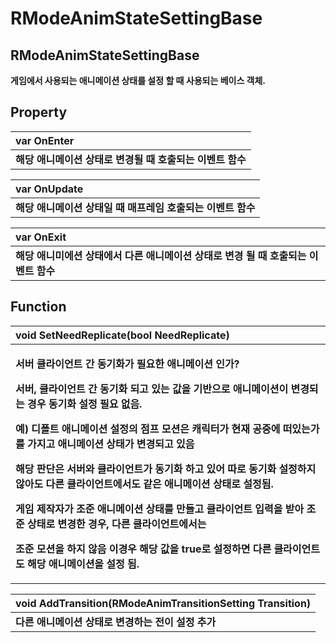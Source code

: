 # RModeAnimStateSettingBase

## **RModeAnimStateSettingBase**

**게임에서 사용되는 애니메이션 상태를 설정 할 때 사용되는 베이스 객체.**

## **Property**

| **var OnEnter** |
| :--- |
| **해당 애니메이션 상태로 변경될 때 호출되는 이벤트 함수** |

| **var OnUpdate** |
| :--- |
| **해당 애니메이션 상태일 때 매프레임 호출되는 이벤트 함수** |

| **var OnExit** |
| :--- |
| **해당 애니미에션 상태에서 다른 애니메이션 상태로 변경 될 때 호출되는 이벤트 함수** |


## **Function**
 
<table>
  <thead>
    <tr>
        <th style="text-align:left">void SetNeedReplicate(bool NeedReplicate)</th>
    </tr> 
  </thead>
  <tbody>
    <tr>
        <td style="text-align:left">
          <p><b>&#xC11C;&#xBC84; &#xD074;&#xB77C;&#xC774;&#xC5B8;&#xD2B8; &#xAC04; &#xB3D9;&#xAE30;&#xD654;&#xAC00; &#xD544;&#xC694;&#xD55C; &#xC560;&#xB2C8;&#xBA54;&#xC774;&#xC158; &#xC778;&#xAC00;?</b>
          </p>
          <p><b>&#xC11C;&#xBC84;, &#xD074;&#xB77C;&#xC774;&#xC5B8;&#xD2B8; &#xAC04; &#xB3D9;&#xAE30;&#xD654; &#xB418;&#xACE0; &#xC788;&#xB294; &#xAC12;&#xC744; &#xAE30;&#xBC18;&#xC73C;&#xB85C; &#xC560;&#xB2C8;&#xBA54;&#xC774;&#xC158;&#xC774; &#xBCC0;&#xACBD;&#xB418;&#xB294; &#xACBD;&#xC6B0; &#xB3D9;&#xAE30;&#xD654; &#xC124;&#xC815; &#xD544;&#xC694; &#xC5C6;&#xC74C;.</b>
          </p>
          <p><b>&#xC608;) &#xB514;&#xD3F4;&#xD2B8; &#xC560;&#xB2C8;&#xBA54;&#xC774;&#xC158; &#xC124;&#xC815;&#xC758; &#xC810;&#xD504; &#xBAA8;&#xC158;&#xC740; &#xCE90;&#xB9AD;&#xD130;&#xAC00; &#xD604;&#xC7AC; &#xACF5;&#xC911;&#xC5D0; &#xB5A0;&#xC788;&#xB294;&#xAC00;&#xB97C; &#xAC00;&#xC9C0;&#xACE0; &#xC560;&#xB2C8;&#xBA54;&#xC774;&#xC158; &#xC0C1;&#xD0DC;&#xAC00; &#xBCC0;&#xACBD;&#xB418;&#xACE0; &#xC788;&#xC74C;</b>
          </p>
          <p><b>&#xD574;&#xB2F9; &#xD310;&#xB2E8;&#xC740; &#xC11C;&#xBC84;&#xC640; &#xD074;&#xB77C;&#xC774;&#xC5B8;&#xD2B8;&#xAC00; &#xB3D9;&#xAE30;&#xD654; &#xD558;&#xACE0; &#xC788;&#xC5B4; &#xB530;&#xB85C; &#xB3D9;&#xAE30;&#xD654; &#xC124;&#xC815;&#xD558;&#xC9C0; &#xC54A;&#xC544;&#xB3C4; &#xB2E4;&#xB978; &#xD074;&#xB77C;&#xC774;&#xC5B8;&#xD2B8;&#xC5D0;&#xC11C;&#xB3C4; &#xAC19;&#xC740; &#xC560;&#xB2C8;&#xBA54;&#xC774;&#xC158; &#xC0C1;&#xD0DC;&#xB85C; &#xC124;&#xC815;&#xB428;.</b>
          </p>
          <p><b>&#xAC8C;&#xC784; &#xC81C;&#xC791;&#xC790;&#xAC00; &#xC870;&#xC900; &#xC560;&#xB2C8;&#xBA54;&#xC774;&#xC158; &#xC0C1;&#xD0DC;&#xB97C; &#xB9CC;&#xB4E4;&#xACE0; &#xD074;&#xB77C;&#xC774;&#xC5B8;&#xD2B8; &#xC785;&#xB825;&#xC744; &#xBC1B;&#xC544; &#xC870;&#xC900; &#xC0C1;&#xD0DC;&#xB85C; &#xBCC0;&#xACBD;&#xD55C; &#xACBD;&#xC6B0;, &#xB2E4;&#xB978; &#xD074;&#xB77C;&#xC774;&#xC5B8;&#xD2B8;&#xC5D0;&#xC11C;&#xB294;</b>
          </p>
          <p><b>&#xC870;&#xC900; &#xBAA8;&#xC158;&#xC744; &#xD558;&#xC9C0; &#xC54A;&#xC74C; &#xC774;&#xACBD;&#xC6B0; &#xD574;&#xB2F9; &#xAC12;&#xC744; true&#xB85C; &#xC124;&#xC815;&#xD558;&#xBA74; &#xB2E4;&#xB978; &#xD074;&#xB77C;&#xC774;&#xC5B8;&#xD2B8;&#xB3C4; &#xD574;&#xB2F9; &#xC560;&#xB2C8;&#xBA54;&#xC774;&#xC158;&#xC744; &#xC124;&#xC815; &#xB428;.</b>
          </p>
        </td>
      </tr>
  </tbody>
</table>

| **void AddTransition(RModeAnimTransitionSetting Transition)** |
| :--- |
| **다른 애니메이션 상태로 변경하는 전이 설정 추가** |
